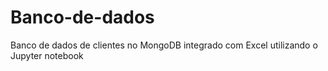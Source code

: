# Banco-de-dados
Banco de dados de clientes no MongoDB integrado com Excel utilizando o Jupyter notebook 
